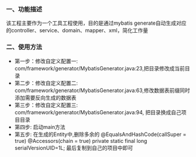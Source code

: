 ### 一、功能描述
该工程主要作为一个工具工程使用，目的是通过mybatis generate自动生成对应的controller、service、domain、mapper、xml，简化工作量

### 二、使用方法
* 第一步：修改自定义配置一: com/framework/generator/MybatisGenerator.java:23,把目录修改成当前目录
* 第二步：修改自定义配置二: com/framework/generator/MybatisGenerator.java:63,修改数据表前缀同时添加需要反向生成的数据表
* 第三步：修改自定义配置三: com/framework/generator/MybatisGenerator.java:94, 把目录换成自己项目目录
* 第四步: 启动main方法
* 第五步: 在生成的Entity中,删除多余的
 @EqualsAndHashCode(callSuper = true)
 @Accessors(chain = true)
 private static final long serialVersionUID=1L;
最后复制到自己的项目中即可
